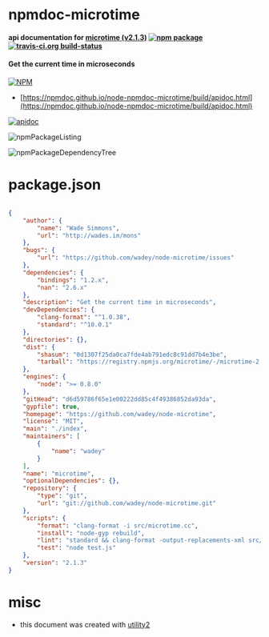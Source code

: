 # npmdoc-microtime

#### api documentation for  [microtime (v2.1.3)](https://github.com/wadey/node-microtime)  [![npm package](https://img.shields.io/npm/v/npmdoc-microtime.svg?style=flat-square)](https://www.npmjs.org/package/npmdoc-microtime) [![travis-ci.org build-status](https://api.travis-ci.org/npmdoc/node-npmdoc-microtime.svg)](https://travis-ci.org/npmdoc/node-npmdoc-microtime)

#### Get the current time in microseconds

[![NPM](https://nodei.co/npm/microtime.png?downloads=true&downloadRank=true&stars=true)](https://www.npmjs.com/package/microtime)

- [https://npmdoc.github.io/node-npmdoc-microtime/build/apidoc.html](https://npmdoc.github.io/node-npmdoc-microtime/build/apidoc.html)

[![apidoc](https://npmdoc.github.io/node-npmdoc-microtime/build/screenCapture.buildCi.browser.%252Ftmp%252Fbuild%252Fapidoc.html.png)](https://npmdoc.github.io/node-npmdoc-microtime/build/apidoc.html)

![npmPackageListing](https://npmdoc.github.io/node-npmdoc-microtime/build/screenCapture.npmPackageListing.svg)

![npmPackageDependencyTree](https://npmdoc.github.io/node-npmdoc-microtime/build/screenCapture.npmPackageDependencyTree.svg)



# package.json

```json

{
    "author": {
        "name": "Wade Simmons",
        "url": "http://wades.im/mons"
    },
    "bugs": {
        "url": "https://github.com/wadey/node-microtime/issues"
    },
    "dependencies": {
        "bindings": "1.2.x",
        "nan": "2.6.x"
    },
    "description": "Get the current time in microseconds",
    "devDependencies": {
        "clang-format": "^1.0.38",
        "standard": "^10.0.1"
    },
    "directories": {},
    "dist": {
        "shasum": "0d1307f25da0ca7fde4ab791edc8c91dd7b4e3be",
        "tarball": "https://registry.npmjs.org/microtime/-/microtime-2.1.3.tgz"
    },
    "engines": {
        "node": ">= 0.8.0"
    },
    "gitHead": "d6d59786f65e1e00222dd85c4f49386852da93da",
    "gypfile": true,
    "homepage": "https://github.com/wadey/node-microtime",
    "license": "MIT",
    "main": "./index",
    "maintainers": [
        {
            "name": "wadey"
        }
    ],
    "name": "microtime",
    "optionalDependencies": {},
    "repository": {
        "type": "git",
        "url": "git://github.com/wadey/node-microtime.git"
    },
    "scripts": {
        "format": "clang-format -i src/microtime.cc",
        "install": "node-gyp rebuild",
        "lint": "standard && clang-format -output-replacements-xml src/microtime.cc | (! grep -q '<replacement ')",
        "test": "node test.js"
    },
    "version": "2.1.3"
}
```



# misc
- this document was created with [utility2](https://github.com/kaizhu256/node-utility2)
